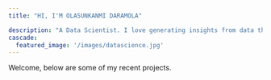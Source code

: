 ```yaml
---
title: "HI, I'M OLASUNKANMI DARAMOLA"

description: "A Data Scientist. I love generating insights from data through data analysis and creating dashboards. With a background in statistics, i understand how to use machine learning algorithms and statistical models to find hidden patterns in data"
cascade:
  featured_image: '/images/datascience.jpg'
---
```

Welcome, below are some of my recent projects.
